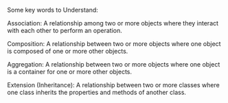Some key words to Understand:  

Association: A relationship among two or more objects where they interact with each other to perform an operation.  

Composition: A relationship between two or more objects where one object is composed of one or more other objects.  

Aggregation: A relationship between two or more objects where one object is a container for one or more other objects.  

Extension (Inheritance): A relationship between two or more classes where one class inherits the properties and methods of another class.
